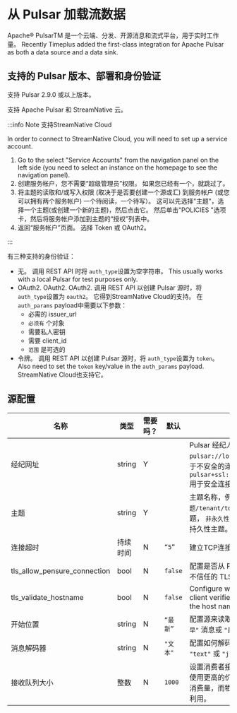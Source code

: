 # 从 Pulsar 加载流数据

Apache® PulsarTM 是一个云端、分发、开源消息和流式平台，用于实时工作量。 Recently Timeplus added the first-class integration for Apache Pulsar as both a data source and a data sink.

## 支持的 Pulsar 版本、部署和身份验证

支持 Pulsar 2.9.0 或以上版本。

支持 Apache Pulsar 和 StreamNative 云。

:::info Note 支持StreamNative Cloud

In order to connect to StreamNative Cloud, you will need to set up a service account.

1. Go to the select "Service Accounts" from the navigation panel on the left side (you need to select an instance on the homepage to see the navigation panel).
2. 创建服务帐户，您不需要“超级管理员”权限。 如果您已经有一个，就跳过了。
3. 将主题的读取和/或写入权限 (取决于是否要创建一个源或汇) 到服务帐户 (或您可以拥有两个服务帐户) 一个待阅读，一个待写）。 这可以先选择"主题"，选择一个主题(或创建一个新的主题)，然后点击它。 然后单击"POLICIES "选项卡，然后将服务帐户添加到主题的“授权”列表中。
4. 返回“服务帐户”页面。  选择 Token 或 OAuth2。

:::

有三种支持的身份验证：

* 无。 调用 REST API 时将 `auth_type`设置为空字符串。 This usually works with a local Pulsar for test purposes only.
* OAuth2.  OAuth2.  OAuth2.  调用 REST API 以创建 Pulsar 源时，将 `auth_type`设置为 `oauth2`。 它得到StreamNative Cloud的支持。 在 `auth_params` payload中需要以下参数：
  * 必需的 issuer_url
  * `必须有` 个对象
  * 需要私人密钥
  * 需要 client_id
  * `范围` 是可选的
* 令牌。  调用 REST API 以创建 Pulsar 源时，将 `auth_type`设置为 `token`。  Also need to set the `token` key/value in the  `auth_params` payload. StreamNative Cloud也支持它。

## 源配置

| 名称                             | 类型     | 需要吗？ | 默认      | 描述                                                                                           |
| ------------------------------ | ------ | ---- | ------- | -------------------------------------------------------------------------------------------- |
| 经纪网址                           | string | Y    |         | Pulsar 经纪人的 URL，例如 `pulsar://localhost:6650` 用于不安全的连接， `pulsar+ssl://localhost:6651` 用于安全连接。 |
| 主题                             | string | Y    |         | 主题名称，例如： `持久性主题/tenant/tope` 用于持久性主题， `非永久性主题/tope` 用于非持久性主题。                                |
| 连接超时                           | 持续时间   | N    | `“5”`   | 建立TCP连接超时。                                                                                   |
| tls_allow_pensure_connection | bool   | N    | `false` | 配置是否从 Pulsar 客户端接受不信任的 TLS 证书。                                                               |
| tls_validate_hostname        | bool   | N    | `false` | Configure whether the Pulsar client verifies the validity of the host name from broker.      |
| 开始位置                           | string | N    | `“最新”`  | 配置源来读取来自主题的 `"最早"` 消息或 `"最晚"`                                                                |
| 消息解码器                          | string | N    | `"文本"`  | 配置如何解码消息，要么 `"text"` 或 `"json"`。                                                             |
| 接收队列大小                         | 整数     | N    | `1000`  | 设置消费者接收队列的大小。 使用更高的价值就有可能增加消费量，而牺牲对内存的更大利用。                                                  |
